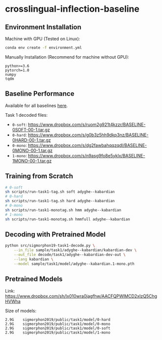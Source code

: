 # crosslingual-inflection-baseline

## Environment Installation
Machine with GPU (Tested on Linux):
```bash
conda env create -f environment.yml
```

Manually Installation (Recommend for machine without GPU):
```
python>=3.6
pytorch=1.0
numpy
tqdm
```

## Baseline Performance

Available for all baselines [here](https://docs.google.com/spreadsheets/d/1R1dtj2YFhPaOv4-VE1TpcCJ5_WzKO6rZ8ObMxJsM020/edit?usp=sharing).

Task 1 decoded files:
- `0-soft`: https://www.dropbox.com/s/ruom2g921t4kzzr/BASELINE-0SOFT-00-1.tar.gz
- `0-hard`: https://www.dropbox.com/s/g0b3z5hh9dkp3nz/BASELINE-0HARD-00-1.tar.gz
- `0-mono`: https://www.dropbox.com/s/dg2fawbahqqzqdl/BASELINE-0MONO-00-1.tar.gz
- `1-mono`: https://www.dropbox.com/s/n9asg9fo8e5yklx/BASELINE-1MONO-00-1.tar.gz

## Training from Scratch

```bash
# 0-soft
sh scripts/run-task1-tag.sh soft adyghe--kabardian
# 0-hard
sh scripts/run-task1-tag.sh hard adyghe--kabardian
# 0-mono
sh scripts/run-task1-monotag.sh hmm adyghe--kabardian
# 1-mono
sh scripts/run-task1-monotag.sh hmmfull adyghe--kabardian
```

## Decoding with Pretrained Model

```bash
python src/sigmorphon19-task1-decode.py \
    --in_file sample/task1/adyghe--kabardian/kabardian-dev \
    --out_file decode/task1/adyghe--kabardian-dev-out \
    --lang kabardian \
    --model sample/task1/model/adyghe--kabardian.1-mono.pth
```

## Pretrained Models

Link: https://www.dropbox.com/sh/lx010wra0jagfhw/AACFQPWlMCD2xIzQ5ChgHVWha

Size of models:
```
2.9G	sigmorphon2019/public/task1/model/0-hard
2.9G	sigmorphon2019/public/task1/model/0-mono
2.9G	sigmorphon2019/public/task1/model/0-soft
2.9G	sigmorphon2019/public/task1/model/1-mono
```
